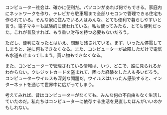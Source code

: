 ﻿コンピューター社会は、確かに便利だ。パソコンがあれば何でもできる。家庭内にネットワークを作り、テレビから駐車場まで全部リモコンで管理できる住宅も作られている。そんな家に住んでいる人はみんな、とても便利で暮らしやすいと言う。電子マネーも試験的に使われている。私も使ってみたら、とても便利だった。これが普及すれば、もう重い財布を持つ必要もないだろう。

ただし、便利になったとはいえ、問題も残されている。まず、いったん停電してしまうと、逆に何もできなくなる。また、コンピューターが故障しただけで電気も水道も止まってしまう。買い物もできなくなる。

また、コンピューターで管理されている情報は、いつ、どこで、誰に見られるかわからない。クレジットカードを盗まれて、困った経験をした人も多いだろう。コンピューターウイルスも深刻な問題だ。ウイルスはいったん感染すると、インターネットを通じて世界中に広がってしまう。

考えてみれば、昔はコンピューターがなくても、みんな何の不自由もなく生活していたのだ。私たちはコンピューターに依存する生活を見直したほんがいいのかもしれない。

